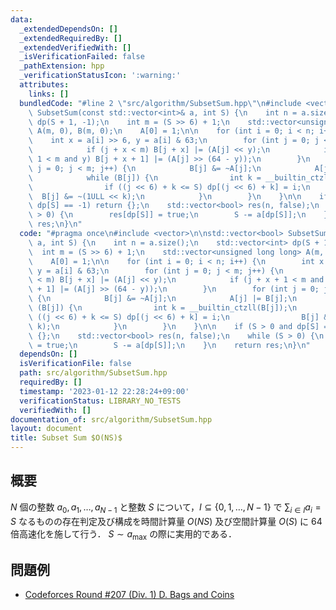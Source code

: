 ```yaml
---
data:
  _extendedDependsOn: []
  _extendedRequiredBy: []
  _extendedVerifiedWith: []
  _isVerificationFailed: false
  _pathExtension: hpp
  _verificationStatusIcon: ':warning:'
  attributes:
    links: []
  bundledCode: "#line 2 \"src/algorithm/SubsetSum.hpp\"\n#include <vector>\n\nstd::vector<bool>\
    \ SubsetSum(const std::vector<int>& a, int S) {\n    int n = a.size();\n    std::vector<int>\
    \ dp(S + 1, -1);\n    int m = (S >> 6) + 1;\n    std::vector<unsigned long long>\
    \ A(m, 0), B(m, 0);\n    A[0] = 1;\n\n    for (int i = 0; i < n; i++) {\n    \
    \    int x = a[i] >> 6, y = a[i] & 63;\n        for (int j = 0; j < m; j++) {\n\
    \            if (j + x < m) B[j + x] |= (A[j] << y);\n            if (j + x +\
    \ 1 < m and y) B[j + x + 1] |= (A[j] >> (64 - y));\n        }\n        for (int\
    \ j = 0; j < m; j++) {\n            B[j] &= ~A[j];\n            A[j] |= B[j];\n\
    \            while (B[j]) {\n                int k = __builtin_ctzll(B[j]);\n\
    \                if ((j << 6) + k <= S) dp[(j << 6) + k] = i;\n              \
    \  B[j] &= ~(1ULL << k);\n            }\n        }\n    }\n\n    if (S > 0 and\
    \ dp[S] == -1) return {};\n    std::vector<bool> res(n, false);\n    while (S\
    \ > 0) {\n        res[dp[S]] = true;\n        S -= a[dp[S]];\n    }\n    return\
    \ res;\n}\n"
  code: "#pragma once\n#include <vector>\n\nstd::vector<bool> SubsetSum(const std::vector<int>&\
    \ a, int S) {\n    int n = a.size();\n    std::vector<int> dp(S + 1, -1);\n  \
    \  int m = (S >> 6) + 1;\n    std::vector<unsigned long long> A(m, 0), B(m, 0);\n\
    \    A[0] = 1;\n\n    for (int i = 0; i < n; i++) {\n        int x = a[i] >> 6,\
    \ y = a[i] & 63;\n        for (int j = 0; j < m; j++) {\n            if (j + x\
    \ < m) B[j + x] |= (A[j] << y);\n            if (j + x + 1 < m and y) B[j + x\
    \ + 1] |= (A[j] >> (64 - y));\n        }\n        for (int j = 0; j < m; j++)\
    \ {\n            B[j] &= ~A[j];\n            A[j] |= B[j];\n            while\
    \ (B[j]) {\n                int k = __builtin_ctzll(B[j]);\n                if\
    \ ((j << 6) + k <= S) dp[(j << 6) + k] = i;\n                B[j] &= ~(1ULL <<\
    \ k);\n            }\n        }\n    }\n\n    if (S > 0 and dp[S] == -1) return\
    \ {};\n    std::vector<bool> res(n, false);\n    while (S > 0) {\n        res[dp[S]]\
    \ = true;\n        S -= a[dp[S]];\n    }\n    return res;\n}\n"
  dependsOn: []
  isVerificationFile: false
  path: src/algorithm/SubsetSum.hpp
  requiredBy: []
  timestamp: '2023-01-12 22:28:24+09:00'
  verificationStatus: LIBRARY_NO_TESTS
  verifiedWith: []
documentation_of: src/algorithm/SubsetSum.hpp
layout: document
title: Subset Sum $O(NS)$
---
```


## 概要
$N$ 個の整数 $a_0, a_1, \dots , a_{N - 1}$ と整数 $S$ について，$I \subseteq \{0, 1, \dots, N - 1\}$ で $\sum_{i \in I} a_i = S$ なるものの存在判定及び構成を時間計算量 $O(NS)$ 及び空間計算量 $O(S)$ に 64 倍高速化を施して行う．
$S \sim a_{\max}$ の際に実用的である．

## 問題例
- [Codeforces Round #207 (Div. 1) D. Bags and Coins](https://codeforces.com/contest/356/problem/D)
